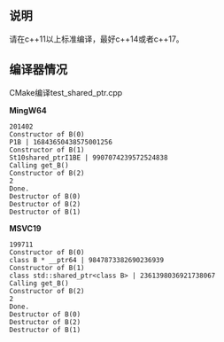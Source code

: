 ## 说明

请在c++11以上标准编译，最好c++14或者c++17。

## 编译器情况

CMake编译test_shared_ptr.cpp

**MingW64**

```
201402
Constructor of B(0)
P1B | 16843650438575001256
Constructor of B(1)
St10shared_ptrI1BE | 9907074239572524838
Calling get_B()
Constructor of B(2)
2
Done.
Destructor of B(0)
Destructor of B(2)
Destructor of B(1)
```

**MSVC19**

```
199711
Constructor of B(0)
class B * __ptr64 | 9847873382690236939
Constructor of B(1)
class std::shared_ptr<class B> | 2361398036921738067
Calling get_B()
Constructor of B(2)
2
Done.
Destructor of B(0)
Destructor of B(2)
Destructor of B(1)
```
